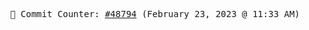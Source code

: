 <p align="center">
    <samp>
        📮 Commit Counter: <a href="https://github.com/Javascript-void0/Javascript-void0/commits/main">#48794</a> (February 23, 2023 @ 11:33 AM)
    </samp>
</p>